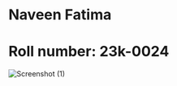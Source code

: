 # Naveen Fatima
# Roll number: 23k-0024


![Screenshot (1)](https://github.com/naveenfatima/PfFall23/assets/142868056/b1885af9-39cb-4a96-b6b2-db5907777ca1)
